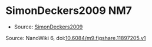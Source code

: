 <a name="material" />

# SimonDeckers2009 NM7
<script type="application/ld+json">
  {
    "@context": "https://schema.org/",
    "@type": "ChemicalSubstance",
    "@id": "https://egonw.github.io/nanowiki/nanowiki176.html#material",
    "http://purl.org/dc/terms/conformsTo":
      {
        "@type": "CreativeWork",
        "@id": "https://bioschemas.org/profiles/ChemicalSubstance/0.4-RELEASE/"
      },
    "identfier": "176",
    "name": "SimonDeckers2009 NM7",
    "url": "https://egonw.github.io/nanowiki/nanowiki176.html#material",
    "sameAs": "http://127.0.0.1/mediawiki/index.php/Special:URIResolver/SimonDeckers2009_NM7"
  }
</script>


* Source: [SimonDeckers2009](SimonDeckers2009.md)


Source: NanoWiki 6, doi:[10.6084/m9.figshare.11897205.v1](https://doi.org/10.6084/m9.figshare.11897205.v1)
